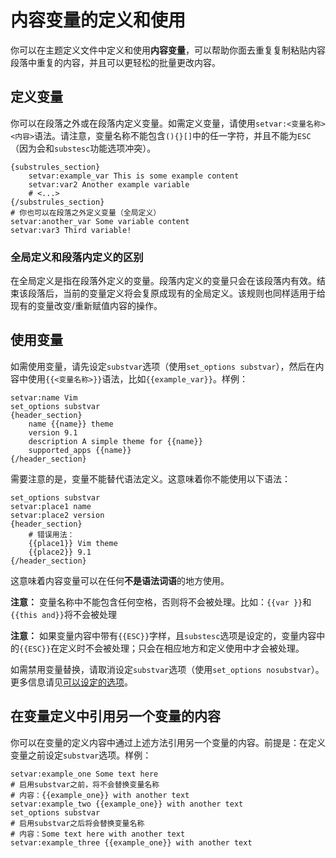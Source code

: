 # 内容变量的定义和使用

你可以在主题定义文件中定义和使用**内容变量**，可以帮助你面去重复复制粘贴内容段落中重复的内容，并且可以更轻松的批量更改内容。

## 定义变量

你可以在段落之外或在段落内定义变量。如需定义变量，请使用`setvar:<变量名称> <内容>`语法。请注意，变量名称不能包含`(){}[]`中的任一字符，并且不能为`ESC`（因为会和`substesc`功能选项冲突）。

```plaintext
{substrules_section}
    setvar:example_var This is some example content
    setvar:var2 Another example variable
    # <...>
{/substrules_section}
# 你也可以在段落之外定义变量（全局定义）
setvar:another_var Some variable content
setvar:var3 Third variable!
```

### 全局定义和段落内定义的区别

在全局定义是指在段落外定义的变量。段落内定义的变量只会在该段落内有效。结束该段落后，当前的变量定义将会复原成现有的全局定义。该规则也同样适用于给现有的变量改变/重新赋值内容的操作。

## 使用变量

如需使用变量，请先设定`substvar`选项（使用`set_options substvar`），然后在内容中使用`{{<变量名称>}}`语法，比如`{{example_var}}`。样例：

```plaintext
setvar:name Vim
set_options substvar
{header_section}
    name {{name}} theme
    version 9.1
    description A simple theme for {{name}}
    supported_apps {{name}}
{/header_section}
```

需要注意的是，变量不能替代语法定义。这意味着你不能使用以下语法：

```plaintext
set_options substvar
setvar:place1 name
setvar:place2 version
{header_section}
    # 错误用法：
    {{place1}} Vim theme
    {{place2}} 9.1
{/header_section}
```

这意味着内容变量可以在任何**不是语法词语**的地方使用。

**注意：** 变量名称中不能包含任何空格，否则将不会被处理。比如：`{{var }}`和`{{this and}}`将不会被处理

**注意：** 如果变量内容中带有`{{ESC}}`字样，且`substesc`选项是设定的，变量内容中的`{{ESC}}`在定义时不会被处理；只会在相应地方和定义使用中才会被处理。

如需禁用变量替换，请取消设定`substvar`选项（使用`set_options nosubstvar`）。更多信息请见[可以设定的选项](./可以设定的选项.md)。

## 在变量定义中引用另一个变量的内容

你可以在变量的定义内容中通过上述方法引用另一个变量的内容。前提是：在定义变量之前设定`substvar`选项。样例：

```plaintext
setvar:example_one Some text here
# 启用substvar之前，将不会替换变量名称
# 内容：{{example_one}} with another text
setvar:example_two {{example_one}} with another text
set_options substvar
# 启用substvar之后将会替换变量名称
# 内容：Some text here with another text
setvar:example_three {{example_one}} with another text
```